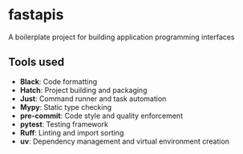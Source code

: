 # fastapis

A boilerplate project for building application programming interfaces

## Tools used

- **Black**: Code formatting
- **Hatch**: Project building and packaging
- **Just**: Command runner and task automation
- **Mypy**: Static type checking
- **pre-commit**: Code style and quality enforcement
- **pytest**: Testing framework
- **Ruff**: Linting and import sorting
- **uv**: Dependency management and virtual environment creation

